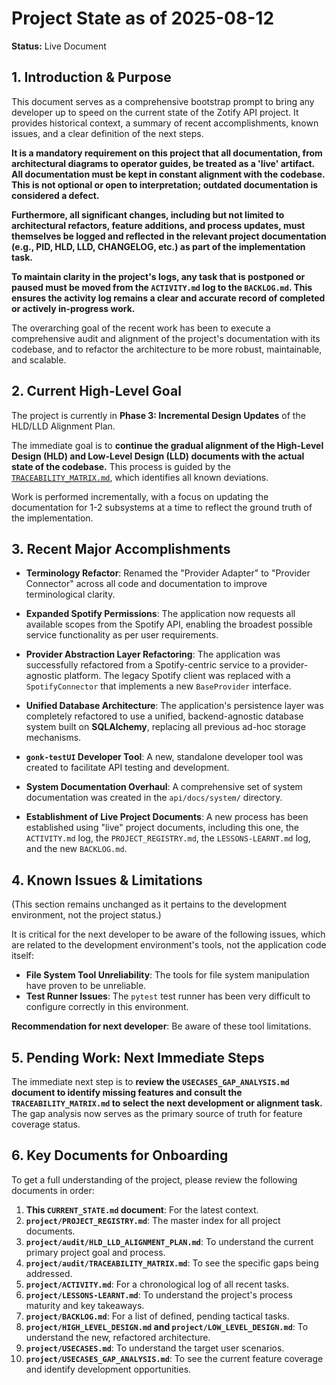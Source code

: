 # Project State as of 2025-08-12

**Status:** Live Document

## 1. Introduction & Purpose

This document serves as a comprehensive bootstrap prompt to bring any developer up to speed on the current state of the Zotify API project. It provides historical context, a summary of recent accomplishments, known issues, and a clear definition of the next steps.

**It is a mandatory requirement on this project that all documentation, from architectural diagrams to operator guides, be treated as a 'live' artifact. All documentation must be kept in constant alignment with the codebase. This is not optional or open to interpretation; outdated documentation is considered a defect.**

**Furthermore, all significant changes, including but not limited to architectural refactors, feature additions, and process updates, must themselves be logged and reflected in the relevant project documentation (e.g., PID, HLD, LLD, CHANGELOG, etc.) as part of the implementation task.**

**To maintain clarity in the project's logs, any task that is postponed or paused must be moved from the `ACTIVITY.md` log to the `BACKLOG.md`. This ensures the activity log remains a clear and accurate record of completed or actively in-progress work.**

The overarching goal of the recent work has been to execute a comprehensive audit and alignment of the project's documentation with its codebase, and to refactor the architecture to be more robust, maintainable, and scalable.

## 2. Current High-Level Goal

The project is currently in **Phase 3: Incremental Design Updates** of the HLD/LLD Alignment Plan.

The immediate goal is to **continue the gradual alignment of the High-Level Design (HLD) and Low-Level Design (LLD) documents with the actual state of the codebase.** This process is guided by the [`TRACEABILITY_MATRIX.md`](./audit/TRACEABILITY_MATRIX.md), which identifies all known deviations.

Work is performed incrementally, with a focus on updating the documentation for 1-2 subsystems at a time to reflect the ground truth of the implementation.

## 3. Recent Major Accomplishments

*   **Terminology Refactor**: Renamed the "Provider Adapter" to "Provider Connector" across all code and documentation to improve terminological clarity.

*   **Expanded Spotify Permissions**: The application now requests all available scopes from the Spotify API, enabling the broadest possible service functionality as per user requirements.

*   **Provider Abstraction Layer Refactoring**: The application was successfully refactored from a Spotify-centric service to a provider-agnostic platform. The legacy Spotify client was replaced with a `SpotifyConnector` that implements a new `BaseProvider` interface.

*   **Unified Database Architecture**: The application's persistence layer was completely refactored to use a unified, backend-agnostic database system built on **SQLAlchemy**, replacing all previous ad-hoc storage mechanisms.

*   **`gonk-testUI` Developer Tool**: A new, standalone developer tool was created to facilitate API testing and development.

*   **System Documentation Overhaul**: A comprehensive set of system documentation was created in the `api/docs/system/` directory.

*   **Establishment of Live Project Documents**: A new process has been established using "live" project documents, including this one, the `ACTIVITY.md` log, the `PROJECT_REGISTRY.md`, the `LESSONS-LEARNT.md` log, and the new `BACKLOG.md`.

## 4. Known Issues & Limitations

(This section remains unchanged as it pertains to the development environment, not the project status.)

It is critical for the next developer to be aware of the following issues, which are related to the development environment's tools, not the application code itself:

*   **File System Tool Unreliability**: The tools for file system manipulation have proven to be unreliable.
*   **Test Runner Issues**: The `pytest` test runner has been very difficult to configure correctly in this environment.

**Recommendation for next developer**: Be aware of these tool limitations.

## 5. Pending Work: Next Immediate Steps

The immediate next step is to **review the `USECASES_GAP_ANALYSIS.md` document to identify missing features and consult the `TRACEABILITY_MATRIX.md` to select the next development or alignment task.** The gap analysis now serves as the primary source of truth for feature coverage status.

## 6. Key Documents for Onboarding

To get a full understanding of the project, please review the following documents in order:

1.  **This `CURRENT_STATE.md` document**: For the latest context.
2.  **`project/PROJECT_REGISTRY.md`**: The master index for all project documents.
3.  **`project/audit/HLD_LLD_ALIGNMENT_PLAN.md`**: To understand the current primary project goal and process.
4.  **`project/audit/TRACEABILITY_MATRIX.md`**: To see the specific gaps being addressed.
5.  **`project/ACTIVITY.md`**: For a chronological log of all recent tasks.
6.  **`project/LESSONS-LEARNT.md`**: To understand the project's process maturity and key takeaways.
7.  **`project/BACKLOG.md`**: For a list of defined, pending tactical tasks.
8.  **`project/HIGH_LEVEL_DESIGN.md` and `project/LOW_LEVEL_DESIGN.md`**: To understand the new, refactored architecture.
9.  **`project/USECASES.md`**: To understand the target user scenarios.
10. **`project/USECASES_GAP_ANALYSIS.md`**: To see the current feature coverage and identify development opportunities.

